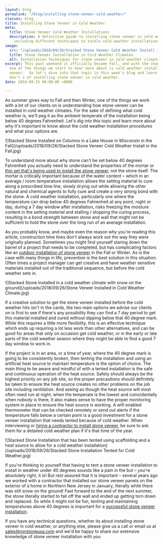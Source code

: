 ```yaml
---
layout: blog
permalink: "/blog/installing-stone-veneer-cold-weather/"
classes: blog
title: Installing Stone Veneer in Cold Weather
meta:
  title: Stone Veneer Cold Weather Installations
  description: A definitive guide to installing stone veneer in cold weather climates
    including different techniques to tackle cold weather installations.
image:
  src: "/uploads/2018/09/26/Stacked Stone Veneer Cold Weather Install in the Fall.jpg"
  title: Stone Veneer Installation in Cold Weather Climates
  alt: Installation Techniques for stone veneer in cold weather climates
excerpt: This past weekend it officially became Fall, and with the change in seasons
  one of the things we start to hear more about is cold weather installations of stone
  veneer.  So let's dive into that topic in this week's blog and learn the do's and
  don't s of installing stone veneer in cold weather.
date: 2018-09-25 00:00:00 +0000

---
```

As summer gives way to Fall and then Winter, one of the things we work with a lot of our clients on is understanding how stone veneer can be installed in cold weather climates.  For the sake of defining what cold weather is, we'll peg it as the ambient temperate of the installation being below 40 degrees Fahrenheit.  Let's dig into this topic and learn more about why it's important to know about the cold weather installation procedures and what your options are.

![Stacked Stone Installed on Columns in a Lake House in Wisconsin in the Fall](/uploads/2018/09/26/Stacked Stone Veneer Cold Weather Install in the Fall.jpg)

To understand more about why stone can't be set below 40 degrees Fahrenheit you actually need to understand the properties of the mortar or [thin set that's being used to install the stone veneer](https://www.norstoneusa.com/blog/what-is-the-difference-between-different-types-of-thinset-and-what-s-the-best-thinset-for-stacked-stone-installations/), not the stone itself.  The mortar is critically important because of the water content – which in an average / room temperature installation allows the setting material to cure along a prescribed time line, slowly drying out while allowing the other natural and chemical agents to fully cure and create a very strong bond with the stone.  A cold weather installation, particularly one where the temperature can drop below 40 degrees Fahrenheit at any point, night or day, during a 7 day window after installation, risks freezing the moisture content in the setting material and stalling / stopping the curing process, resulting in a bond strength between stone and wall that might not be sufficient to hold the stone over the long run of an average installation.

As you probably know, and maybe even the reason why you're reading this article, construction time lines don't always work out the way they were originally planned.  Sometimes you might find yourself staring down the barrel of a project that needs to be completed, but has complicating factors like an [outdoor installation of stone veneer](https://www.norstoneusa.com/gallery/application/exteriors/) in the Fall or Winter.  As is the case with many things in life, prevention is the best solution in this situation.  Often times a project manager can get creative and have weather sensitive materials installed out of the traditional sequence, but before the cold weather sets in.

![Stacked Stone Installed in a cold weather climate with snow on the ground](/uploads/2018/09/26/Stone Veneer Installed in Cold Weather Climate.jpg)

If a creative solution to get the stone veneer installed before the cold weather hits isn't in the cards, the two main options we advise our clients on is first to see if there's any possibility they can find a 7 day period to get this material installed and cured without dipping below that 40 degree mark.  While this requires a little more flexibility, this is an effective technique which ends up requiring a lot less work than other alternatives, and can be good for areas that only on occasion get cold weather, or in the early or late parts of the cold weather season where they might be able to find a good 7 day window to work in.

If the project is in an area, or a time of year, where the 40 degree mark is going to be consistently broken, then tenting the installation and using an artificial heat source to maintain temperature is the option of choice.  The main thing to be aware and mindful of with a tented installation is the safe and continuous operation of the heat source.  Safety should always be the highest priority on any job site, so the proper precautions should definitely be taken to ensure the heat source creates no other problems on the job site including ventilation.  And seeing as though the heat source will most often need run at night, when the temperate is the lowest and coincidentally when nobody is there, it also makes sense to have the proper monitoring system in place to ensure the heat source is working.  A wifi enabled thermometer that can be checked remotely or send out alerts if the temperature falls below a certain point is a good investment for a stone veneer installation that needs tented because of cold weather.  When interviewing or [hiring a contractor to install stone veneer](https://www.norstoneusa.com/blog/hiring-a-contractor-for-your-next-stone-project/), be sure to ask them for a detailed cold weather plan if it's that time of the year.

![Stacked Stone Installation that has been tented using scaffolding and a heat source to allow for a cold weather installation](/uploads/2018/09/26/Stacked Stone Installation Tented for Cold Weather.jpg)

If you're thinking to yourself that having to tent a stone veneer installation to install in weather under 40 degrees sounds like a pain in the but – you're absolutely right, it is!  But rest assured that it is important – several years ago we worked with a contractor that installed our stone veneer panels on the exterior of a home in Northern New Jersey in January, literally while there was still snow on the ground!  Fast forward to the end of the next summer, the stone literally started to fall off the wall and ended up getting torn down and replaced.  So while it might not be fun, tenting and maintaining temperatures above 40 degrees is important for a [successful stone veneer installation](https://www.norstoneusa.com/how-to-install-stacked-stone/).

If you have any technical questions, whether its about installing stone veneer in cold weather, or anything else, please give us a call or email us at [sales@norstoneusa.com](mailto:sales@norstoneusa.com) and we'd be happy to share our extensive knowledge of stone veneer installation with you